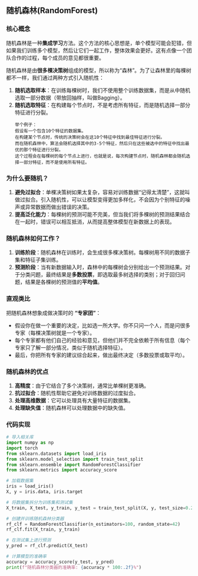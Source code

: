 ## 随机森林(RandomForest)
### 核心概念

随机森林是一种**集成学习**方法。这个方法的核心思想是，单个模型可能会犯错，但如果我们训练多个模型，然后让它们一起工作，整体效果会更好。这有点像一个团队合作的过程，每个成员的意见都很重要。

随机森林是由**很多棵决策树**组成的模型，所以称为“森林”。为了让森林里的每棵树都不一样，我们通过两种方式引入随机性：

1. **随机选取样本**：在训练每棵树时，我们不使用整个训练数据集，而是从中随机选取一部分数据（带放回抽样，叫做Bagging）。
2. **随机选取特征**：在构建每个节点时，不是考虑所有特征，而是随机选择一部分特征进行分裂。
    ```
    举个例子：
    假设有一个包含10个特征的数据集。
    在构建某个节点时，传统的决策树会在这10个特征中找到最佳特征进行分裂。
    而在随机森林中，算法会随机选择其中的3-5个特征，然后只在这些被选中的特征中找出最优的那个特征进行分裂。
    这个过程会在每棵树的每个节点上进行，也就是说，每次构建节点时，随机森林都会随机选择一部分特征，而不是使用所有特征。
    ```

### 为什么要随机？

1. **避免过拟合**：单棵决策树如果太复杂，容易对训练数据“记得太清楚”，这就叫做过拟合。引入随机性，可以让模型变得更加多样化，不会因为个别特征的噪声或异常数据而做出错误的决策。
2. **提高泛化能力**：每棵树的预测可能不完美，但当我们将多棵树的预测结果结合在一起时，错误可以相互抵消，从而提高整体模型在新数据上的表现。

### 随机森林如何工作？

1. **训练阶段**：随机森林在训练时，会生成很多棵决策树。每棵树用不同的数据子集和特征子集训练。
2. **预测阶段**：当有新数据输入时，森林中的每棵树会分别给出一个预测结果。对于分类问题，最终结果是**多数投票**，即选取最多树选择的类别；对于回归问题，结果是各棵树的预测值的**平均值**。

### 直观类比

把随机森林想象成做决策时的 **“专家团”**：
- 假设你在做一个重要的决定，比如选一所大学。你不只问一个人，而是问很多专家（每棵决策树就是一个专家）。
- 每个专家都有他们自己的经验和意见，但他们并不完全依赖于所有信息（每个专家只了解一部分情况，类似于随机选择特征）。
- 最后，你把所有专家的建议综合起来，做出最终决定（多数投票或取平均）。

### 随机森林的优点
1. **高精度**：由于它结合了多个决策树，通常比单棵树更准确。
2. **抗过拟合**：随机性帮助它避免对训练数据的过度拟合。
3. **处理高维数据**：它可以处理具有大量特征的数据集。
4. **处理缺失值**：随机森林可以处理数据中的缺失值。

### 代码实现

```python
# 导入相关库
import numpy as np
import torch
from sklearn.datasets import load_iris
from sklearn.model_selection import train_test_split
from sklearn.ensemble import RandomForestClassifier
from sklearn.metrics import accuracy_score

# 加载数据集
iris = load_iris()
X, y = iris.data, iris.target

# 将数据集拆分为训练集和测试集
X_train, X_test, y_train, y_test = train_test_split(X, y, test_size=0.2, random_state=42)

# 创建并训练随机森林分类器
rf_clf = RandomForestClassifier(n_estimators=100, random_state=42)
rf_clf.fit(X_train, y_train)

# 在测试集上进行预测
y_pred = rf_clf.predict(X_test)

# 计算模型的准确率
accuracy = accuracy_score(y_test, y_pred)
print(f"随机森林分类器的准确率: {accuracy * 100:.2f}%")
```
